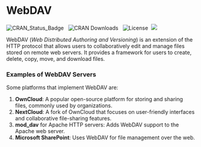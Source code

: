 
# WebDAV

<!-- (https://cloud.r-project.org/package=webdav) -->

<!-- badges: start -->

![CRAN_Status_Badge](https://www.r-pkg.org/badges/version/webdav)  
![CRAN Downloads](https://cranlogs.r-pkg.org/badges/grand-total/webdav)
  ![License](https://img.shields.io/badge/license-MIT-darkviolet.svg) 
![](https://img.shields.io/badge/devel%20version-0.1.4-blue.svg)
<!-- badges: end -->

<!-- badger::badge_devel("StrategicProjects/webdav", "blue") -->

WebDAV (*Web Distributed Authoring and Versioning*) is an extension of
the HTTP protocol that allows users to collaboratively edit and manage
files stored on remote web servers. It provides a framework for users to
create, delete, copy, move, and download files.

### Examples of WebDAV Servers

Some platforms that implement WebDAV are:

1.  **OwnCloud**: A popular open-source platform for storing and sharing
    files, commonly used by organizations.
2.  **NextCloud**: A fork of OwnCloud that focuses on user-friendly
    interfaces and collaborative file-sharing features.
3.  **mod_dav** for Apache HTTP servers: Adds WebDAV support to the
    Apache web server.
4.  **Microsoft SharePoint**: Uses WebDAV for file management over the
    web.
